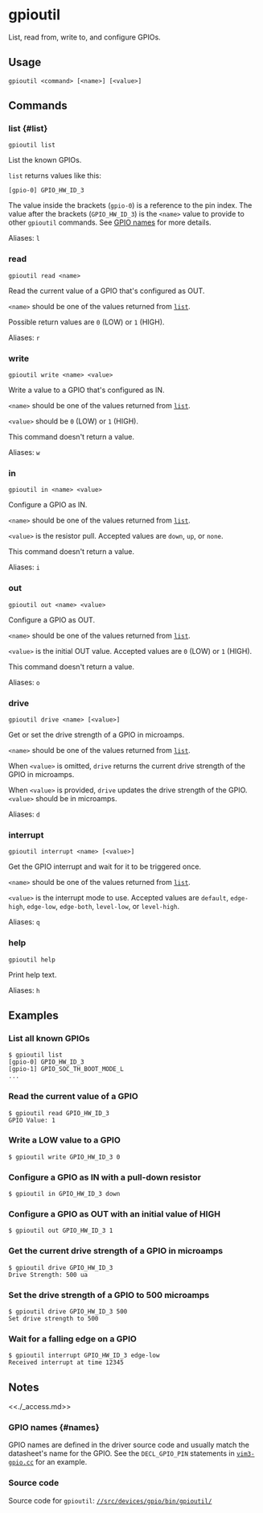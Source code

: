 <!--

// LINT.IfChange

-->

# gpioutil

List, read from, write to, and configure GPIOs.

## Usage

```none
gpioutil <command> [<name>] [<value>]
```

## Commands

### list {#list}

```none
gpioutil list
```

List the known GPIOs.

`list` returns values like this:

```none
[gpio-0] GPIO_HW_ID_3
```

The value inside the brackets (`gpio-0`) is a reference to the pin index.
The value after the brackets (`GPIO_HW_ID_3`) is the `<name>` value to
provide to other `gpioutil` commands. See [GPIO names](#names) for more details.

Aliases: `l`

### read

```none
gpioutil read <name>
```

Read the current value of a GPIO that's configured as OUT.

`<name>` should be one of the values returned from [`list`](#list).

Possible return values are `0` (LOW) or `1` (HIGH).

Aliases: `r`

### write

```none
gpioutil write <name> <value>
```

Write a value to a GPIO that's configured as IN.

`<name>` should be one of the values returned from [`list`](#list).

`<value>` should be `0` (LOW) or `1` (HIGH).

This command doesn't return a value.

Aliases: `w`

### in

```none
gpioutil in <name> <value>
```

Configure a GPIO as IN.

`<name>` should be one of the values returned from [`list`](#list).

`<value>` is the resistor pull. Accepted values are `down`, `up`, or `none`.

This command doesn't return a value.

Aliases: `i`

### out

```none
gpioutil out <name> <value>
```

Configure a GPIO as OUT.

`<name>` should be one of the values returned from [`list`](#list).

`<value>` is the initial OUT value. Accepted values are
`0` (LOW) or `1` (HIGH).

This command doesn't return a value.

Aliases: `o`

### drive

```none
gpioutil drive <name> [<value>]
```

Get or set the drive strength of a GPIO in microamps.

`<name>` should be one of the values returned from [`list`](#list).

When `<value>` is omitted, `drive` returns the current drive strength
of the GPIO in microamps.

When `<value>` is provided, `drive` updates the drive strength of the
GPIO. `<value>` should be in microamps.

Aliases: `d`

### interrupt

```none
gpioutil interrupt <name> [<value>]
```

Get the GPIO interrupt and wait for it to be triggered once.

`<name>` should be one of the values returned from [`list`](#list).

`<value>` is the interrupt mode to use. Accepted values are `default`,
`edge-high`, `edge-low`, `edge-both`, `level-low`, or `level-high`.

Aliases: `q`

### help

```none
gpioutil help
```

Print help text.

Aliases: `h`

## Examples

### List all known GPIOs

```none {:.devsite-disable-click-to-copy}
$ gpioutil list
[gpio-0] GPIO_HW_ID_3
[gpio-1] GPIO_SOC_TH_BOOT_MODE_L
...
```

### Read the current value of a GPIO

```none {:.devsite-disable-click-to-copy}
$ gpioutil read GPIO_HW_ID_3
GPIO Value: 1
```

### Write a LOW value to a GPIO

```none {:.devsite-disable-click-to-copy}
$ gpioutil write GPIO_HW_ID_3 0
```

### Configure a GPIO as IN with a pull-down resistor

```none {:.devsite-disable-click-to-copy}
$ gpioutil in GPIO_HW_ID_3 down
```

### Configure a GPIO as OUT with an initial value of HIGH

```none {:.devsite-disable-click-to-copy}
$ gpioutil out GPIO_HW_ID_3 1
```

### Get the current drive strength of a GPIO in microamps

```none {:.devsite-disable-click-to-copy}
$ gpioutil drive GPIO_HW_ID_3
Drive Strength: 500 ua
```

### Set the drive strength of a GPIO to 500 microamps

```none {:.devsite-disable-click-to-copy}
$ gpioutil drive GPIO_HW_ID_3 500
Set drive strength to 500
```

### Wait for a falling edge on a GPIO

```none {:.devsite-disable-click-to-copy}
$ gpioutil interrupt GPIO_HW_ID_3 edge-low
Received interrupt at time 12345
```

## Notes

<<./_access.md>>

### GPIO names {#names}

GPIO names are defined in the driver source code and usually match the
datasheet's name for the GPIO. See the `DECL_GPIO_PIN` statements in
[`vim3-gpio.cc`] for an example.

[`vim3-gpio.cc`]: https://cs.opensource.google/fuchsia/fuchsia/+/main:src/devices/board/drivers/vim3/vim3-gpio.cc;l=72

### Source code

Source code for `gpioutil`: [`//src/devices/gpio/bin/gpioutil/`][src]

[src]: https://cs.opensource.google/fuchsia/fuchsia/+/main:src/devices/gpio/bin/gpioutil/

<!--

// LINT.ThenChange(//src/devices/gpio/bin/gpioutil/main.cc)

-->
